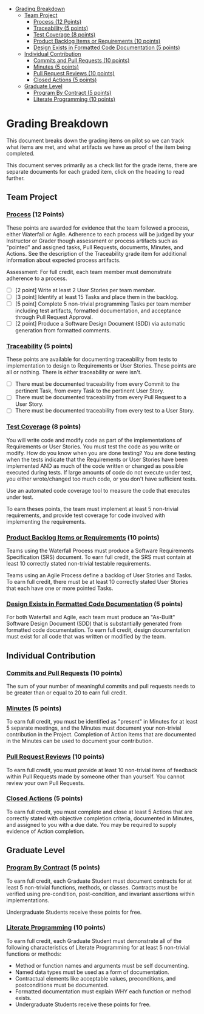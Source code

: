 - [Grading Breakdown](#grading-breakdown)
  * [Team Project](#team-project)
    + [Process (12 Points)](#-process---processmd---12-points-)
    + [Traceability (5 points)](#-traceability-----5-points-)
    + [Test Coverage (8 points)](#-test-coverage-----8-points-)
    + [Product Backlog Items or Requirements (10 points)](#-product-backlog-items-or-requirements-----10-points-)
    + [Design Exists in Formatted Code Documentation (5 points)](#-design-exists-in-formatted-code-documentation-----5-points-)
  * [Individual Contribution](#individual-contribution)
    + [Commits and Pull Requests (10 points)](#-commits-and-pull-requests-----10-points-)
    + [Minutes (5 points)](#-minutes-----5-points-)
    + [Pull Request Reviews (10 points)](#-pull-request-reviews-----10-points-)
    + [Closed Actions (5 points)](#-closed-actions-----5-points-)
  * [Graduate Level](#graduate-level)
    + [Program By Contract (5 points)](#-program-by-contract-----5-points-)
    + [Literate Programming (10 points)](#-literate-programming-----10-points-)

# Grading Breakdown

This document breaks down the grading items on pilot so we can track what items are met, and what artifacts we have as proof of the item being completed.

This document serves primarily as a check list for the grade items, there are separate documents for each graded item, click on the heading to read further.

## Team Project

### [Process](./process.md) (12 Points)

These points are awarded for evidence that the team followed a process, either Waterfall or Agile. Adherence to each process will be judged by your Instructor or Grader though assessment or process artifacts such as "pointed" and assigned tasks, Pull Requests, documents, Minutes, and Actions. See the description of the Traceability grade item for additional information about expected process artifacts.

Assessment: For full credit, each team member must demonstrate adherence to a process.

- [ ] [2 point] Write at least 2 User Stories per team member.
- [ ] [3 point] Identify at least 15 Tasks and place them in the backlog.
- [ ] [5 point] Complete 5 non-trivial programming Tasks per team member including test artifacts, formatted documentation, and acceptance through Pull Request Approval.
- [ ] [2 point] Produce a Software Design Document (SDD) via automatic generation from formatted comments.

### [Traceability](./traceability.md) (5 points)

These points are available for documenting traceability from tests to implementation to design to Requirements or User Stories. These points are all or nothing. There is either traceability or were isn't.

- [ ] There must be documented traceability from every Commit to the pertinent Task, from every Task to the pertinent User Story.
- [ ] There must be documented traceability from every Pull Request to a User Story.
- [ ] There must be documented traceability from every test to a User Story.

### [Test Coverage](./test_coverage.md) (8 points)

You will write code and modify code as part of the implementations of Requirements or User Stories. You must test the code as you write or modify. How do you know when you are done testing? You are done testing when the tests indicate that the Requirements or User Stories have been implemented AND as much of the code written or changed as possible executed during tests. If large amounts of code do not execute under test, you either wrote/changed too much code, or you don't have sufficient tests.

Use an automated code coverage tool to measure the code that executes under test.

To earn theses points, the team must implement at least 5 non-trivial requirements, and provide test coverage for code involved with implementing the requirements.

### [Product Backlog Items or Requirements](./backlog.md) (10 points)

Teams using the Waterfall Process must produce a Software Requirements Specification (SRS) document. To earn full credit, the SRS must contain at least 10 correctly stated non-trivial testable requirements.

Teams using an Agile Process define a backlog of User Stories and Tasks. To earn full credit, there must be at least 10 correctly stated User Stories that each have one or more pointed Tasks.

### [Design Exists in Formatted Code Documentation](./design.md) (5 points)

For both Waterfall and Agile, each team must produce an "As-Built" Software Design Document (SDD) that is substantially generated from formatted code documentation. To earn full credit, design documentation must exist for all code that was written or modified by the team.


## Individual Contribution

### [Commits and Pull Requests](./pull_request.md) (10 points)

The sum of your number of meaningful commits and pull requests needs to be greater than or equal to 20 to earn full credit.

### [Minutes](./minutes.md) (5 points)

To earn full credit, you must be identified as "present" in Minutes for at least 5 separate meetings, and the Minutes must document your non-trivial contribution in the Project. Completion of Action Items that are documented in the Minutes can be used to document your contribution.

### [Pull Request Reviews](./reviews.md) (10 points)

To earn full credit, you must provide at least 10 non-trivial items of feedback within Pull Requests made by someone other than yourself. You cannot review your own Pull Requests.

### [Closed Actions](./closed_actions.md) (5 points)

To earn full credit, you must complete and close at least 5 Actions that are correctly stated with objective completion criteria, documented in Minutes, and assigned to you with a due date. You may be required to supply evidence of Action completion.

## Graduate Level

### [Program By Contract](./contract.md) (5 points)

To earn full credit, each Graduate Student must document contracts for at least 5 non-trivial functions, methods, or classes. Contracts must be verified using pre-condition, post-condition, and invariant assertions within implementations.

Undergraduate Students receive these points for free.

### [Literate Programming](./literate.md) (10 points)

To earn full credit, each Graduate Student must demonstrate all of the following characteristics of Literate Programming for at least 5 non-trivial functions or methods:

- Method or function names and arguments must be self documenting.
- Named data types must be used as a form of documentation.
- Contractual elements like acceptable values, preconditions, and postconditions must be documented.
- Formatted documentation must explain WHY each function or method exists.
- Undergraduate Students receive these points for free.
